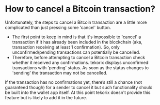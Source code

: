 # How to cancel a Bitcoin transaction?

Unfortunately, the steps to cancel a Bitcoin transaction are a little more complicated than just pressing some 'cancel' button.

- The first point to keep in mind is that it's impossible to 'cancel' a transaction if it has already been included in the blockchain (aka, transaction receiving at least 1 confirmation). So, only unconfirmed/pending transactions can potentially be cancelled.
- Therefore, before attempting to cancel a Bitcoin transaction check whether it received any confirmations. tekorix displays unconfirmed transactions with 'pending' status. As soon as the status changes to 'sending' the transaction may not be cancelled.

If the transaction has no confirmations yet, there’s still a chance (not guaranteed though) for a sender to cancel it but such functionality should be built into the wallet app itself. At this point tekorix doesn't provide this feature but is likely to add it in the future.
